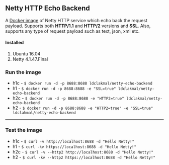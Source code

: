 ## Netty HTTP Echo Backend

A [Docker image](https://hub.docker.com/repository/docker/ldclakmal/netty-echo-backend) of Netty HTTP service which echo back the request payload. Supports both **HTTP/1.1** and **HTTP/2** versions and **SSL**. Also, supports any type of request payload such as text, json, xml etc.

#### Installed
1. Ubuntu 16.04
2. Netty 4.1.47.Final

### Run the image

- h1c - `$ docker run -d -p 8688:8688 ldclakmal/netty-echo-backend`
- h1 - `$ docker run -d -p 8688:8688 -e "SSL=true" ldclakmal/netty-echo-backend`
- h2c - `$ docker run -d -p 8688:8688 -e "HTTP2=true" ldclakmal/netty-echo-backend`
- h2 - `$ docker run -d -p 8688:8688 -e "HTTP2=true" -e "SSL=true" ldclakmal/netty-echo-backend`

---
### Test the image

- h1c - `$ curl -v http://localhost:8688 -d "Hello Netty!"`
- h1 - `$ curl -kv https://localhost:8688 -d "Hello Netty!"`
- h2c - `$ curl -v --http2 http://localhost:8688 -d "Hello Netty!"`
- h2 - `$ curl -kv --http2 https://localhost:8688 -d "Hello Netty!"`